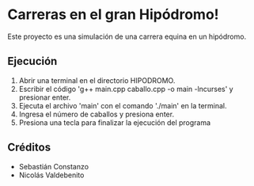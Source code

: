 # Carreras en el gran Hipódromo!

Este proyecto es una simulación de una carrera equina en un hipódromo.

## Ejecución

1. Abrir una terminal en el directorio HIPODROMO.
2. Escribir el código 'g++ main.cpp caballo.cpp -o main -lncurses' y presionar enter.
3. Ejecuta el archivo 'main' con el comando './main' en la terminal.
4. Ingresa el número de caballos y presiona enter.
5. Presiona una tecla para finalizar la ejecución del programa

## Créditos

- Sebastián Constanzo
- Nicolás Valdebenito